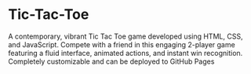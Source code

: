 # Tic-Tac-Toe
A contemporary, vibrant Tic Tac Toe game developed using HTML, CSS, and JavaScript. Compete with a friend in this engaging 2-player game featuring a fluid interface, animated actions, and instant win recognition. Completely customizable and can be deployed to GitHub Pages
